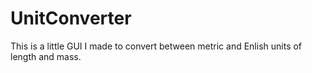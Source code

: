 # UnitConverter
This is a little GUI I made to convert between metric and Enlish units of length and mass.
